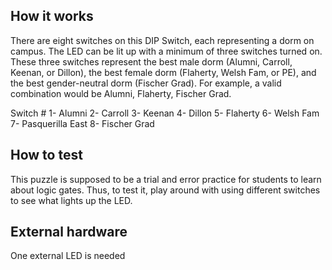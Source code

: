 <!---

This file is used to generate your project datasheet. Please fill in the information below and delete any unused
sections.

You can also include images in this folder and reference them in the markdown. Each image must be less than
512 kb in size, and the combined size of all images must be less than 1 MB.
-->

## How it works

There are eight switches on this DIP Switch, each representing a dorm on campus. The LED can be lit up with a minimum of three switches turned on. These three switches represent the best male dorm (Alumni, Carroll, Keenan, or Dillon), the best female dorm (Flaherty, Welsh Fam, or PE), and the best gender-neutral dorm (Fischer Grad). For example, a valid combination would be Alumni, Flaherty, Fischer Grad. 

Switch #
1- Alumni
2- Carroll
3- Keenan
4- Dillon
5- Flaherty
6- Welsh Fam
7- Pasquerilla East
8- Fischer Grad



## How to test

This puzzle is supposed to be a trial and error practice for students to learn about logic gates. Thus, to test it, play around with using different switches to see what lights up the LED. 

## External hardware

One external LED is needed

